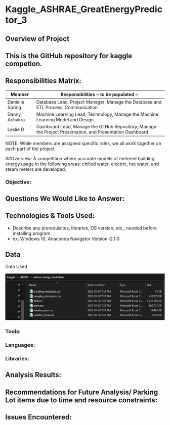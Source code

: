 # Kaggle_ASHRAE_GreatEnergyPredictor_3

## Overview of Project

## This is the GitHub repository for kaggle competion.

## Responsibilities Matrix:

| Member|Responsibilities ~ **to be populated** ~ |
|----|---|
| Danielle Spring | Database Lead,	Project Manager, Manage the Database and ETL Process, Communication   |
| Danny Achakra |  Machine Learning Lead, Technology,	Manage the Machine Learning Model and Design   |
| Leslie D | Dashboard Lead,	Manage the GitHub Repository, Manage the Project Presentation, and Presentation Dashboard    |


NOTE: While members are assigned specific roles, we all work together on each part of the project.

##Overview:
A competition where accurate models of metered building energy usage in the following areas: chilled water, electric, hot water, and steam meters are developed. 


### Objective:


## **Questions We Would Like to Answer:**


## **Technologies & Tools Used:**
- Describe any prerequisites, libraries, OS version, etc., needed before installing program.
- ex. Windows 10, Anaconda Navigator Version :2.1.0

## Data 
Data Used

![Data](https://github.com/ALDDSDataAnalytics/Kaggle_ASHRAE_GreatEnergyPredictor_3/blob/main/Screenshots/Data.PNG?raw=true)

### **Tools:**

### **Languages:**

### **Libraries:**


## **Analysis Results:**

## **Recommendations for Future Analysis/ Parking Lot items due to time and resource constraints:**

## **Issues Encountered:**
